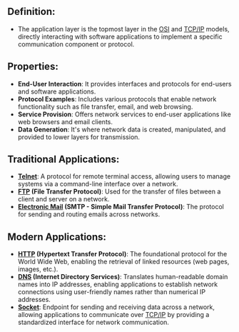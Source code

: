## Definition:
- The application layer is the topmost layer in the [OSI](OSI) and [TCP/IP](TCP/IP) models, directly interacting with software applications to implement a specific communication component or protocol.
## Properties:
- **End-User Interaction**: It provides interfaces and protocols for end-users and software applications.
- **Protocol Examples**: Includes various protocols that enable network functionality such as file transfer, email, and web browsing.
- **Service Provision**: Offers network services to end-user applications like web browsers and email clients.
- **Data Generation**: It's where network data is created, manipulated, and provided to lower layers for transmission.
## Traditional Applications:
- **[Telnet](Telnet.md)**: A protocol for remote terminal access, allowing users to manage systems via a command-line interface over a network.
- **[FTP](FTP.md) (File Transfer Protocol)**: Used for the transfer of files between a client and server on a network.
- **[Electronic Mail](Electronic%20Mail.md) (SMTP - Simple Mail Transfer Protocol)**: The protocol for sending and routing emails across networks.
## Modern Applications:
- **[HTTP](HTTP.md) (Hypertext Transfer Protocol)**: The foundational protocol for the World Wide Web, enabling the retrieval of linked resources (web pages, images, etc.).
- **[DNS](DNS.md) (Internet Directory Services)**: Translates human-readable domain names into IP addresses, enabling applications to establish network connections using user-friendly names rather than numerical IP addresses.
- **[Socket](Socket.md)**: Endpoint for sending and receiving data across a network, allowing applications to communicate over [TCP/IP](TCP/IP) by providing a standardized interface for network communication.
